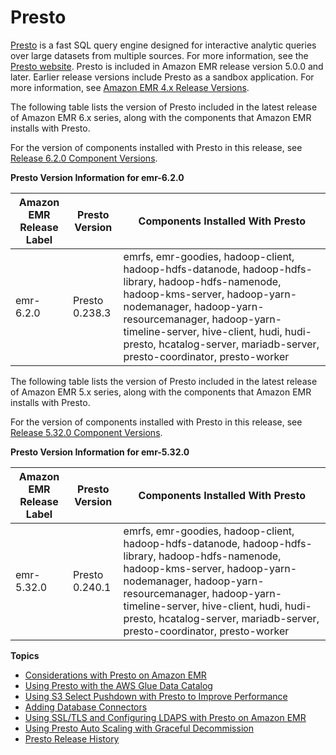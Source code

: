 # Presto<a name="emr-presto"></a>

[Presto](https://aws.amazon.com/big-data/what-is-presto/) is a fast SQL query engine designed for interactive analytic queries over large datasets from multiple sources\. For more information, see the [Presto website](https://prestodb.io/)\. Presto is included in Amazon EMR release version 5\.0\.0 and later\. Earlier release versions include Presto as a sandbox application\. For more information, see [Amazon EMR 4\.x Release Versions](emr-release-4x.md)\.

The following table lists the version of Presto included in the latest release of Amazon EMR 6\.x series, along with the components that Amazon EMR installs with Presto\.

For the version of components installed with Presto in this release, see [Release 6\.2\.0 Component Versions](emr-release-6x.md#emr-620-release)\.


**Presto Version Information for emr\-6\.2\.0**  

| Amazon EMR Release Label | Presto Version | Components Installed With Presto | 
| --- | --- | --- | 
| emr\-6\.2\.0 | Presto 0\.238\.3 | emrfs, emr\-goodies, hadoop\-client, hadoop\-hdfs\-datanode, hadoop\-hdfs\-library, hadoop\-hdfs\-namenode, hadoop\-kms\-server, hadoop\-yarn\-nodemanager, hadoop\-yarn\-resourcemanager, hadoop\-yarn\-timeline\-server, hive\-client, hudi, hudi\-presto, hcatalog\-server, mariadb\-server, presto\-coordinator, presto\-worker | 

The following table lists the version of Presto included in the latest release of Amazon EMR 5\.x series, along with the components that Amazon EMR installs with Presto\.

For the version of components installed with Presto in this release, see [Release 5\.32\.0 Component Versions](emr-release-5x.md#emr-5320-release)\.


**Presto Version Information for emr\-5\.32\.0**  

| Amazon EMR Release Label | Presto Version | Components Installed With Presto | 
| --- | --- | --- | 
| emr\-5\.32\.0 | Presto 0\.240\.1 | emrfs, emr\-goodies, hadoop\-client, hadoop\-hdfs\-datanode, hadoop\-hdfs\-library, hadoop\-hdfs\-namenode, hadoop\-kms\-server, hadoop\-yarn\-nodemanager, hadoop\-yarn\-resourcemanager, hadoop\-yarn\-timeline\-server, hive\-client, hudi, hudi\-presto, hcatalog\-server, mariadb\-server, presto\-coordinator, presto\-worker | 

**Topics**
+ [Considerations with Presto on Amazon EMR](emr-presto-considerations.md)
+ [Using Presto with the AWS Glue Data Catalog](emr-presto-glue.md)
+ [Using S3 Select Pushdown with Presto to Improve Performance](emr-presto-s3select.md)
+ [Adding Database Connectors](presto-adding-db-connectors.md)
+ [Using SSL/TLS and Configuring LDAPS with Presto on Amazon EMR](presto-ssl.md)
+ [Using Presto Auto Scaling with Graceful Decommission](presto-graceful-autoscale.md)
+ [Presto Release History](Presto-release-history.md)